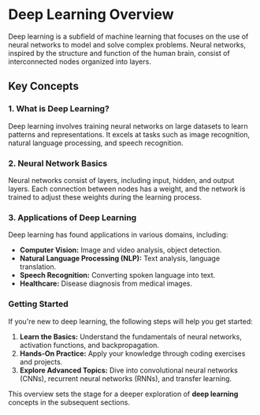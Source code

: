 # Deep Learning Overview

Deep learning is a subfield of machine learning that focuses on the use of neural networks to model and solve complex problems. Neural networks, inspired by the structure and function of the human brain, consist of interconnected nodes organized into layers.

## Key Concepts

### 1. What is Deep Learning?

Deep learning involves training neural networks on large datasets to learn patterns and representations. It excels at tasks such as image recognition, natural language processing, and speech recognition.

### 2. Neural Network Basics

Neural networks consist of layers, including input, hidden, and output layers. Each connection between nodes has a weight, and the network is trained to adjust these weights during the learning process.

### 3. Applications of Deep Learning

Deep learning has found applications in various domains, including:

- **Computer Vision:** Image and video analysis, object detection.
- **Natural Language Processing (NLP):** Text analysis, language translation.
- **Speech Recognition:** Converting spoken language into text.
- **Healthcare:** Disease diagnosis from medical images.

### Getting Started

If you're new to deep learning, the following steps will help you get started:

1. **Learn the Basics:** Understand the fundamentals of neural networks, activation functions, and backpropagation.
2. **Hands-On Practice:** Apply your knowledge through coding exercises and projects.
3. **Explore Advanced Topics:** Dive into convolutional neural networks (CNNs), recurrent neural networks (RNNs), and transfer learning.

This overview sets the stage for a deeper exploration of **deep learning** concepts in the subsequent sections.
